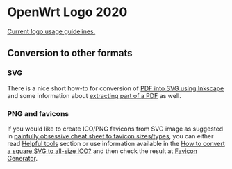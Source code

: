 # OpenWrt Logo 2020

[Current logo usage guidelines.](/_media/docs/guide-graphic-designer/openwrt-logo-usage-guidelines.pdf "docs:guide-graphic-designer:openwrt-logo-usage-guidelines.pdf (1.3 MB)")

## Conversion to other formats

### SVG

There is a nice short how-to for conversion of [PDF into SVG using Inkscape](https://en.wikipedia.org/wiki/Wikipedia:Graphics_Lab/Resources/PDF_conversion_to_SVG#Conversion_with_Inkscape "https://en.wikipedia.org/wiki/Wikipedia:Graphics_Lab/Resources/PDF_conversion_to_SVG#Conversion_with_Inkscape") and some information about [extracting part of a PDF](https://en.wikipedia.org/wiki/Wikipedia:Graphics_Lab/Resources/PDF_conversion_to_SVG#Extracting_part_of_a_PDF "https://en.wikipedia.org/wiki/Wikipedia:Graphics_Lab/Resources/PDF_conversion_to_SVG#Extracting_part_of_a_PDF") as well.

### PNG and favicons

If you would like to create ICO/PNG favicons from SVG image as suggested in [painfully obsessive cheat sheet to favicon sizes/types](https://github.com/audreyr/favicon-cheat-sheet "https://github.com/audreyr/favicon-cheat-sheet"), you can either read [Helpful tools](https://github.com/audreyr/favicon-cheat-sheet#helpful-tools "https://github.com/audreyr/favicon-cheat-sheet#helpful-tools") section or use information available in the [How to convert a square SVG to all-size ICO?](https://graphicdesign.stackexchange.com/questions/77359/how-to-convert-a-square-svg-to-all-size-ico "https://graphicdesign.stackexchange.com/questions/77359/how-to-convert-a-square-svg-to-all-size-ico") and then check the result at [Favicon Generator](https://realfavicongenerator.net/ "https://realfavicongenerator.net/").
